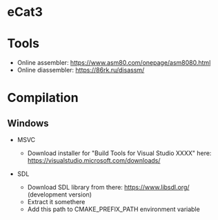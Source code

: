 # eCat3

# Tools

* Online assembler: https://www.asm80.com/onepage/asm8080.html
* Online diassembler: https://86rk.ru/disassm/

# Compilation

## Windows

* MSVC
    * Download installer for "Build Tools for Visual Studio XXXX" here: https://visualstudio.microsoft.com/downloads/

* SDL
    * Download SDL library from there: https://www.libsdl.org/ (development version)
    * Extract it somethere
    * Add this path to CMAKE_PREFIX_PATH environment variable
